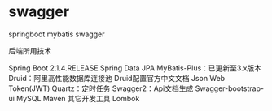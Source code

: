 # swagger
springboot mybatis swagger

后端所用技术

Spring Boot 2.1.4.RELEASE
Spring Data JPA
MyBatis-Plus：已更新至3.x版本
Druid：阿里高性能数据库连接池 Druid配置官方中文文档
Json Web Token(JWT)
Quartz：定时任务
Swagger2：Api文档生成
Swagger-bootstrap-ui
MySQL
Maven
其它开发工具
Lombok
